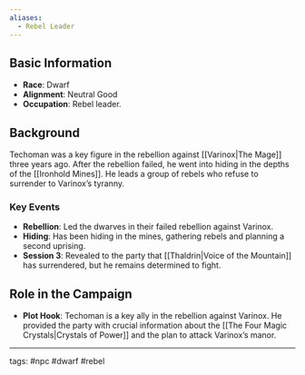 ```yaml
---
aliases:
  - Rebel Leader
---
```

## Basic Information
- **Race**: Dwarf
- **Alignment**: Neutral Good
- **Occupation**: Rebel leader.

## Background
Techoman was a key figure in the rebellion against [[Varinox|The Mage]] three years ago. After the rebellion failed, he went into hiding in the depths of the [[Ironhold Mines]]. He leads a group of rebels who refuse to surrender to Varinox’s tyranny.

### Key Events
- **Rebellion**: Led the dwarves in their failed rebellion against Varinox.
- **Hiding**: Has been hiding in the mines, gathering rebels and planning a second uprising.
- **Session 3**: Revealed to the party that [[Thaldrin|Voice of the Mountain]] has surrendered, but he remains determined to fight.

## Role in the Campaign
- **Plot Hook**: Techoman is a key ally in the rebellion against Varinox. He provided the party with crucial information about the [[The Four Magic Crystals|Crystals of Power]] and the plan to attack Varinox’s manor.

---
tags: #npc #dwarf #rebel
